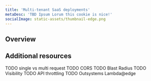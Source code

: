 ```yaml
---
title: 'Multi-tenant SaaS deployments'
metaDesc: 'TBD Ipsum Lorum this cookie is nice!'
socialImage: static-assets/thumbnail-edge.png
---
```

## Overview

## Additional resources
TODO single vs multi request
TODO CORS
TODO Blast Radius
TODO Visibility
TODO API throttling
TODO Outsystems Lambda@edge



